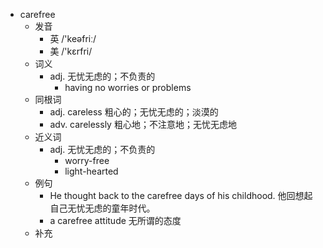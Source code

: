 - carefree
  - 发音
    - 英 /'keəfriː/
    - 美 /'kɛrfri/
  - 词义
    - adj. 无忧无虑的；不负责的
      - having no worries or problems
  - 同根词
    - adj. careless 粗心的；无忧无虑的；淡漠的
    - adv. carelessly 粗心地；不注意地；无忧无虑地
  - 近义词
    - adj. 无忧无虑的；不负责的
      - worry-free
      - light-hearted
  - 例句
    - He thought back to the carefree days of his childhood. 他回想起自己无忧无虑的童年时代。
    - a carefree attitude 无所谓的态度
  - 补充